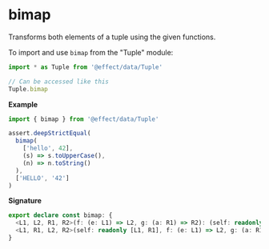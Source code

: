 # bimap

Transforms both elements of a tuple using the given functions.

To import and use `bimap` from the "Tuple" module:

```ts
import * as Tuple from '@effect/data/Tuple'

// Can be accessed like this
Tuple.bimap
```

**Example**

```ts
import { bimap } from '@effect/data/Tuple'

assert.deepStrictEqual(
  bimap(
    ['hello', 42],
    (s) => s.toUpperCase(),
    (n) => n.toString()
  ),
  ['HELLO', '42']
)
```

**Signature**

```ts
export declare const bimap: {
  <L1, L2, R1, R2>(f: (e: L1) => L2, g: (a: R1) => R2): (self: readonly [L1, R1]) => [L2, R2]
  <L1, R1, L2, R2>(self: readonly [L1, R1], f: (e: L1) => L2, g: (a: R1) => R2): [L2, R2]
}
```
